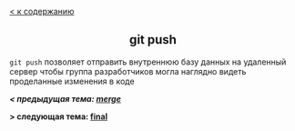 <!DOCTYPE html>

[ < к содержанию](./readme.md)

<h2 align="center">git push</h2>

```git push``` позволяет отправить внутреннюю базу данных на удаленный сервер чтобы группа разработчиков могла наглядно видеть проделанные изменения в коде


___< предыдущая тема: [merge](merge.md)___

__> следующая тема: [final](final.md)__